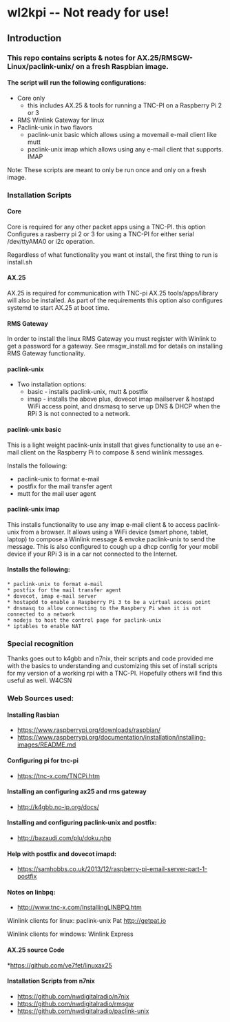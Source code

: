 # wl2kpi -- Not ready for use!

## Introduction

### This repo contains scripts & notes for AX.25/RMSGW-Linux/paclink-unix/ on a fresh Raspbian image.

#### The script will run the following configurations:
* Core only
	* this includes AX.25 & tools for running a TNC-PI on a Raspberry Pi 2 or 3
* RMS Winlink Gateway for linux
* Paclink-unix in two flavors
	* paclink-unix basic which allows using a movemail e-mail client like mutt
	* paclink-unix imap which allows using any e-mail client that supports. IMAP

Note: These scripts are meant to only be run once and only on a fresh image.

### Installation Scripts

#### Core
Core is required for any other packet apps using a TNC-PI. this option Configures a 
rasberry pi 2 or 3 for using a TNC-PI for either serial /dev/ttyAMA0 or i2c operation.


Regardless of what functionality you want ot install, the first thing to run is install.sh

#### AX.25
AX.25 is required for communication with TNC-pi 
AX.25 tools/apps/library will also be installed. As part of the requirements this
option also configures systemd to start AX.25 at boot time.

#### RMS Gateway
In order to install the linux RMS Gateway you must register with Winlink to get a password
for a gateway.
See rmsgw_install.md for details on installing RMS Gateway functionality.

#### paclink-unix
* Two installation options:
	* basic - installs paclink-unix, mutt & postfix
	* imap - installs the above plus, dovecot imap mailserver & hostapd WiFi access point, and dnsmasq to serve up DNS & DHCP when the RPi 3 is not connected to a network.
	
#### paclink-unix basic

This is a light weight paclink-unix install that gives functionality to use an e-mail client 
on the Raspberry Pi to compose & send winlink messages.

Installs the following:

* paclink-unix to format e-mail
* postfix for the mail transfer agent
* mutt for the mail user agent

#### paclink-unix imap

This installs functionality to use any imap e-mail client & to access paclink-unix from a browser.
It allows using a WiFi device (smart phone, tablet, laptop) to compose a Winlink message & envoke 
paclink-unix to send the message. This is also configured to cough up a dhcp config for your mobil 
device if your RPi 3 is in a car not connected to the Internet.

#### Installs the following:

	* paclink-unix to format e-mail
	* postfix for the mail transfer agent
	* dovecot, imap e-mail server
	* hostapdd to enable a Raspberry Pi 3 to be a virtual access point
	* dnsmasq to allow connecting to the Raspbery Pi when it is not connected to a network
	* nodejs to host the control page for paclink-unix
	* iptables to enable NAT
	
### Special recognition
Thanks goes out to k4gbb and n7nix, their scripts and code provided me with the basics to understanding 
and customizing this set of install scripts for my version of a working rpi with a TNC-PI. Hopefully others
will find this useful as well.
W4CSN

### Web Sources used:
#### Installing Rasbian
* https://www.raspberrypi.org/downloads/raspbian/
* https://www.raspberrypi.org/documentation/installation/installing-images/README.md

#### Configuring pi for tnc-pi
* https://tnc-x.com/TNCPi.htm

#### Installing an configuring ax25 and rms gateway
* http://k4gbb.no-ip.org/docs/

#### Installing and configuring paclink-unix and postfix:
* http://bazaudi.com/plu/doku.php

#### Help with postfix and dovecot imapd:
* https://samhobbs.co.uk/2013/12/raspberry-pi-email-server-part-1-postfix

#### Notes on linbpq:
* http://www.tnc-x.com/InstallingLINBPQ.htm

Winlink clients for linux:
paclink-unix
Pat   http://getpat.io

Winlink clients for windows:
Winlink Express

#### AX.25 source Code
*https://github.com/ve7fet/linuxax25

#### Installation Scripts from n7nix
* https://github.com/nwdigitalradio/n7nix
* https://github.com/nwdigitalradio/rmsgw
* https://github.com/nwdigitalradio/paclink-unix
